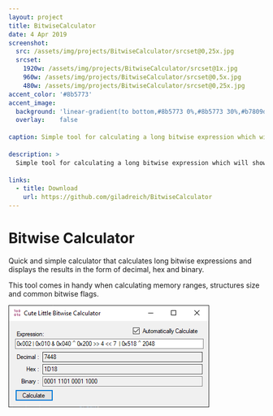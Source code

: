 ```yaml
---
layout: project
title: BitwiseCalculator
date: 4 Apr 2019
screenshot:
  src: /assets/img/projects/BitwiseCalculator/srcset@0,25x.jpg
  srcset:
    1920w: /assets/img/projects/BitwiseCalculator/srcset@1x.jpg
    960w: /assets/img/projects/BitwiseCalculator/srcset@0,5x.jpg
    480w: /assets/img/projects/BitwiseCalculator/srcset@0,25x.jpg
accent_color: '#8b5773'
accent_image:
  background: 'linear-gradient(to bottom,#8b5773 0%,#8b5773 30%,#b7809d 50%,#ce9cb7 70%,#eaccdc 100%)'
  overlay:    false

caption: Simple tool for calculating a long bitwise expression which will show the result in the form of decimal, hex and binary.

description: >
  Simple tool for calculating a long bitwise expression which will show the result in the form of decimal, hex and binary.

links:
  - title: Download
    url: https://github.com/giladreich/BitwiseCalculator
---
```


# Bitwise Calculator

Quick and simple calculator that calculates long bitwise expressions and displays the results in the form of decimal, hex and binary.

This tool comes in handy when calculating memory ranges, structures size and common bitwise flags.

![Example](/assets/img/projects/BitwiseCalculator/pictures/example.png)
